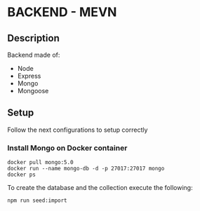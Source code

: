 # BACKEND - MEVN
## Description

Backend made of: 

- Node
- Express
- Mongo
- Mongoose

## Setup
Follow the next configurations to setup correctly
### Install Mongo on Docker container
```
docker pull mongo:5.0
docker run --name mongo-db -d -p 27017:27017 mongo
docker ps
```
To create the database and the collection execute the following:
```
npm run seed:import
```
